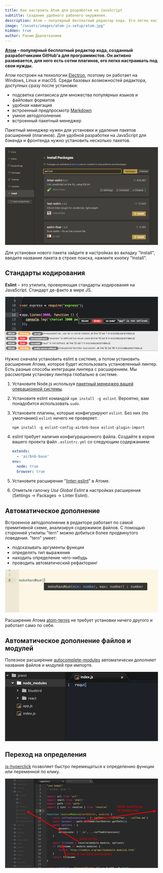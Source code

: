 ```yaml
---
title: Как настроить Atom для разработки на JavaScript
subtitle: Создание удобного рабочего окружения.
description: Atom – популярный бесплатный редактор кода. Его легко настраивать и расширять под разные задачи и условия.
image: "/assets/images/atom-js-setup/atom.jpg"
hidden: true
author: Рахим Давлеткалиев
---
```


**[Атом](https://atom.io/) – популярный бесплатный редактор кода, созданный разработчиками GitHub'а для программистов. Он активно развивается, для него есть сотни плагинов, его легко настраивать под свои нужды.**

Атом построен на технологии [Electron](https://electron.atom.io/), поэтому он работает на Windows, Linux и macOS. Среди базовых возможностей редактора, доступных сразу после установки:

- подсветка синтаксиса для множества популярных языков и файловых форматов
- удобная навигация
- встроенный предпросмотр [Markdown](/markdown/)
- умное автодополнение
- встроенный пакетный менеджер

<Banner name="profession-frontend" />

Пакетный менеджер нужен для установки и удаления пакетов расширений (плагинов). Для удобной разработки на JavaScript для бэкенда и фронтенда нужно установить несколько пакетов.

![install package in atom](/assets/images/atom-js-setup/eslint.png)

Для установки нового пакета зайдите в настройках во вкладку "Install", введите название пакета в строке поиска, нажмите кнопку "Install".

## Стандарты кодирования

**Eslint** – это утилита, проверяющая стандарты кодирования на JavaScript. Стандарт де-факто в мире JS. 

![eslint atom](/assets/images/atom-js-setup/eslint-atom.png)

Нужно сначала установить eslint в системе, а потом установить расширение Атома, которое будет использовать установленный линтер. Есть разные способы интеграции линтера с расширением. Мы рассмотрим установку линтера глобально в системе.

1. Установите Node.js используя [пакетный менеджер вашей операционной системы](https://nodejs.org/en/download/package-manager/). 
2. Установите eslint командой `npm install -g eslint`. Вероятно, вам понадобится использовать `sudo`.
3. Установите плагины, которые конфигурируют `eslint`. Без них (по умолчанию) `eslint` ничего не проверяет.
	```shell
	npm install -g eslint-config-airbnb-base eslint-plugin-import
	```
1. eslint требует наличия конфигурационного файла. Создайте в корне вашего проекта файл `.eslintrc.yml` со следующим содержанием:

	```yml
	extends:
	  - 'airbnb-base'
	env:
	  node: true
	  browser: true
	```
1. Установите расширение "[linter-eslint](https://atom.io/packages/linter-eslint)" в Атоме.
1. Отметьте галочку *Use Global Eslint* в настройках расширения (Settings -> Packages -> Linter Eslint).

## Автоматическое дополнение

Встроенное автодополнение в редакторе работает по самой примитивной схеме, анализируя содержимое файлов. С помощью сторонней утилиты "tern" можно добиться более продвинутого поведения. "tern" умеет:

- подсказывать аргументы функции
- определять тип выражения
- находить определение чего-нибудь
- проводить автоматический рефакторинг

![tern js](/assets/images/atom-js-setup/tern.png)

Расширение Атома [atom-ternjs](https://atom.io/packages/atom-ternjs) не требует установки ничего другого и работает само по себе.

## Автоматическое дополнение файлов и модулей

Полезное расширение [autocomplete-modules](https://atom.io/packages/autocomplete-modules) автоматически дополняет название файлов и модулей при импорте.

![autocomplete-modules](/assets/images/atom-js-setup/autocomplete-modules.gif)

## Переход на определения

[js-hyperclick](https://atom.io/packages/js-hyperclick) позволяет быстро перемещаться к определению функции или переменной по клику.

![js-hyperclick](/assets/images/atom-js-setup/js_hyperclick.png)

